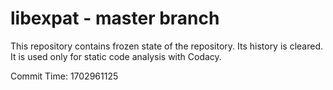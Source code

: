 # libexpat - master branch

This repository contains frozen state of the repository.
Its history is cleared. It is used only for static code
analysis with Codacy.

Commit Time: 1702961125